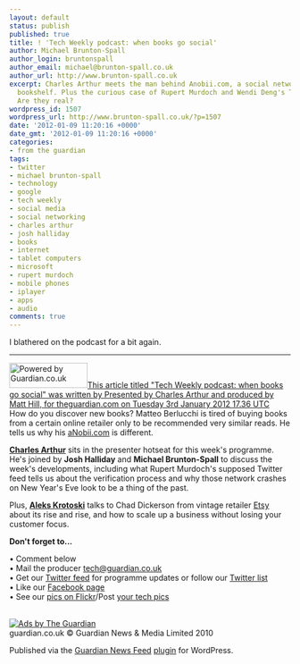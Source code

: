 ```yaml
---
layout: default
status: publish
published: true
title: ! 'Tech Weekly podcast: when books go social'
author: Michael Brunton-Spall
author_login: bruntonspall
author_email: michael@brunton-spall.co.uk
author_url: http://www.brunton-spall.co.uk
excerpt: Charles Arthur meets the man behind Anobii.com, a social network for your
  bookshelf. Plus the curious case of Rupert Murdoch and Wendi Deng's Twitter accounts.
  Are they real?
wordpress_id: 1507
wordpress_url: http://www.brunton-spall.co.uk/?p=1507
date: '2012-01-09 11:20:16 +0000'
date_gmt: '2012-01-09 11:20:16 +0000'
categories:
- from the guardian
tags:
- twitter
- michael brunton-spall
- technology
- google
- tech weekly
- social media
- social networking
- charles arthur
- josh halliday
- books
- internet
- tablet computers
- microsoft
- rupert murdoch
- mobile phones
- iplayer
- apps
- audio
comments: true
---
```

I blathered on the podcast for a bit again.

<!--more-->

<hr><!-- GUARDIAN WATERMARK -->
<a href="http://www.theguardian.com/technology/blog/audio/2012/jan/03/social-media-socialnetworking"><img class="alignright" src="http://image.guardian.co.uk/sys-images/Guardian/Pix/pictures/2010/03/01/poweredbyguardianBLACK.png" alt="Powered by Guardian.co.uk" width="140" height="45" />This article titled "Tech Weekly podcast: when books go social" was written by Presented by Charles Arthur and produced by Matt Hill, for theguardian.com on Tuesday 3rd January 2012 17.36 UTC</a>

<img src="http://hits.theguardian.com/b/ss/guardiangu-api/1/H.20.3/98867?ns=guardian&amp;pageName=Tech+Weekly+podcast%3A+when+books+go+social+Audio+1683419&amp;ch=Technology&amp;c2=67197&amp;c4=Technology%2CSocial+media%2CSocial+networking%2CBooks%2CInternet%2CGoogle+%28Technology%29%2CTablet+computers%2CMicrosoft+%28Technology%29%2CRupert+Murdoch+%28Media%29%2CTwitter+%28Technology%29%2CMobile+phones+%28Technology%29%2CiPlayer%2CApps&amp;c3=theguardian.com&amp;c6=Presented+by+Charles+Arthur+and+produced+by+Matt+Hill&amp;c7=12-Jan-03&amp;c8=1683419&amp;c9=Audio" width="1" height="1" />
How do you discover new books? Matteo Berlucchi is tired of buying books from a certain online retailer only to be recommended very similar reads. He tells us why his <a href="http://www.anobii.com/">aNobii.com</a> is different.

<strong><a href="http://twitter.com/charlesarthur">Charles Arthur</a></strong> sits in the presenter hotseat for this week's programme. He's joined by <strong>Josh Halliday</strong> and <strong>Michael Brunton-Spall</strong> to discuss the week's developments, including what Rupert Murdoch's supposed Twitter feed tells us about the verification process and why those network crashes on New Year's Eve look to be a thing of the past.

Plus, <strong><a href="http://twitter.com/aleksk">Aleks Krotoski</a></strong> talks to Chad Dickerson from vintage retailer <a href="http://www.etsy.com/">Etsy</a> about its rise and rise, and how to scale up a business without losing your customer focus.

<strong>Don't forget to...</strong>

• Comment below<br />• Mail the producer <a href="mailto:tech@guardian.co.uk">tech@guardian.co.uk</a><br />• Get our <a href="http://www.twitter.com/guardiantw">Twitter feed</a> for programme updates or follow our <a href="http://twitter.com/#!/guardiantw/guardian-tech-podders">Twitter list</a><br />• Like our <a href="http://www.facebook.com/techweekly">Facebook page</a><br />• See our <a href="http://www.flickr.com/photos/guardiantechweekly/">pics on Flickr</a>/Post <a href="http://www.flickr.com/groups/guardiantechweekly/">your tech pics</a>

<div class="gu_advert">
          <a href="http://oas.theguardian.com/RealMedia/ads/click_nx.ads/guardianapis.com/technology/oas.html/@Bottom" rel="nofollow"><br />
              <img src="http://oas.theguardian.com/RealMedia/ads/adstream_nx.ads/guardianapis.com/technology/oas.html/@Bottom" alt="Ads by The Guardian" /><br />
          </a>
</div>
<!-- Guardian Watermark: internal-code/content/383957874|2014-03-17T22:52:05Z|9242491c03b6362ed5cca5cc7204afd1e92a5844 -->
guardian.co.uk &#169; Guardian News &amp; Media Limited 2010

Published via the <a href="http://www.guardian.co.uk/open-platform/news-feed-wordpress-plugin" target="_blank" title="Guardian plugin page">Guardian News Feed</a> <a href="http://wordpress.org/extend/plugins/the-guardian-news-feed/" target="_blank" title="Wordress plugin page">plugin</a> for WordPress.

<!-- END GUARDIAN WATERMARK -->

